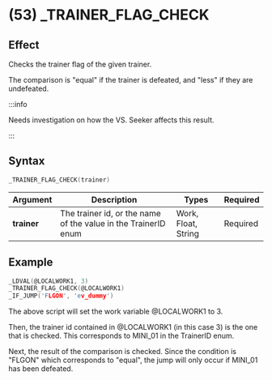 # (53) _TRAINER_FLAG_CHECK

## Effect

Checks the trainer flag of the given trainer.

The comparison is "equal" if the trainer is defeated, and "less" if they are undefeated.

:::info

Needs investigation on how the VS. Seeker affects this result.

:::

## Syntax

```c
_TRAINER_FLAG_CHECK(trainer)
```

| Argument | Description | Types | Required |
| - | - | - | - |
| **trainer** | The trainer id, or the name of the value in the TrainerID enum | Work, Float, String | Required |

## Example

```c
_LDVAL(@LOCALWORK1, 3)
_TRAINER_FLAG_CHECK(@LOCALWORK1)
_IF_JUMP('FLGON', 'ev_dummy')
```

The above script will set the work variable @LOCALWORK1 to 3.

Then, the trainer id contained in @LOCALWORK1 (in this case 3) is the one that is checked. This corresponds to MINI_01 in the TrainerID enum.

Next, the result of the comparison is checked. Since the condition is "FLGON" which corresponds to "equal", the jump will only occur if MINI_01 has been defeated.
